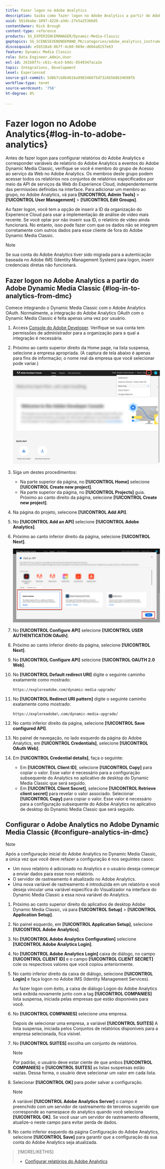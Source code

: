 ```yaml
---
title: Fazer logon no Adobe Analytics
description: Saiba como fazer logon no Adobe Analytics a partir do Adobe Dynamic Media Classic.
uuid: 5614babe-1097-4228-a3dc-27e5a25366d5
contentOwner: Rick Brough
content-type: reference
products: SG_EXPERIENCEMANAGER/Dynamic-Media-Classic
geptopics: SG_SCENESEVENONDEMAND_PK/categories/adobe_analytics_instrumentation_kit
discoiquuid: e5b510a8-8b7f-4c60-869e-d664a8157e63
feature: Dynamic Media Classic
role: Data Engineer,Admin,User
exl-id: 261b8f7c-c61c-4ce3-b9dc-8549347aca2e
topic: Integrations, Development
level: Experienced
source-git-commit: 5d8b7cb8b4616a998346675d7324b568634698fb
workflow-type: tm+mt
source-wordcount: '758'
ht-degree: 0%

---
```


# Fazer logon no Adobe Analytics{#log-in-to-adobe-analytics}

Antes de fazer logon para configurar relatórios do Adobe Analytics e corresponder variáveis de relatório do Adobe Analytics a eventos do Adobe Dynamic Media Classic, verifique se você é membro do grupo de Acesso ao serviço da Web no Adobe Analytics. Os membros deste grupo podem acessar todos os relatórios nos conjuntos de relatórios especificados por meio da API de serviços da Web do Experience Cloud, independentemente das permissões definidas na interface. Para adicionar um membro ao grupo, no Adobe Analytics, vá para **[!UICONTROL Admin Tools]** > **[!UICONTROL User Management]** > **[!UICONTROL Edit Groups]**.

Ao fazer logon, você tem a opção de inserir a ID da organização do Experience Cloud para usar a implementação de análise de vídeo mais recente. Se você optar por não inserir sua ID, o relatório de vídeo ainda funcionará. No entanto, isso pode fazer com que os dados não se integrem corretamente com outros dados para esse cliente de fora do Adobe Dynamic Media Classic.

>[!NOTE]
>
>Se sua conta do Adobe Analytics tiver sido migrada para a autenticação baseada no Adobe IMS (Identity Management System) para logon, inserir credenciais diretas não funcionará.

## Fazer logon no Adobe Analytics a partir do Adobe Dynamic Media Classic {#log-in-to-analytics-from-dmc}

Comece integrando o Dynamic Media Classic com o Adobe Analytics OAuth. Normalmente, a integração do Adobe Analytics OAuth com o Dynamic Media Classic é feita apenas uma vez por usuário.

1. Access [Console do Adobe Developer](https://developer.adobe.com/console). Verifique se sua conta tem permissões de administrador para a organização para a qual a integração é necessária.
1. Próximo ao canto superior direito da Home page, na lista suspensa, selecione a empresa apropriada. (A captura de tela abaixo é apenas para fins de informação; o nome real da empresa que você selecionar pode variar.)

   ![Criar um novo projeto](assets/analytics-oauth1.png)

1. Siga um destes procedimentos:

   * Na parte superior da página, no **[!UICONTROL Home]** selecione **[!UICONTROL Create new project]**.
   * Na parte superior da página, no **[!UICONTROL Projects]** guia. Próximo ao canto direito da página, selecione **[!UICONTROL Create new project]**.

1. Na página do projeto, selecione **[!UICONTROL Add API]**.
1. No **[!UICONTROL Add an API]** selecione **[!UICONTROL Adobe Analytics]**.
1. Próximo ao canto inferior direito da página, selecione **[!UICONTROL Next]**.

   ![Adicionar uma API](assets/analytics-oauth2.png)

1. No **[!UICONTROL Configure API]** selecione **[!UICONTROL USER AUTHENTICATION OAuth]**.
1. Próximo ao canto inferior direito da página, selecione **[!UICONTROL Next]**.
1. No **[!UICONTROL Configure API]** selecione **[!UICONTROL OAUTH 2.0 Web]**.
1. No **[!UICONTROL Default redirect URI]** digite o seguinte caminho exatamente como mostrado:

   `https://exploreadobe.com/dynamic-media-upgrade/`

1. No **[!UICONTROL Redirect URI pattern]** digite o seguinte caminho exatamente como mostrado:

   `https://exploreadobe\.com/dynamic-media-upgrade/`

1. No canto inferior direito da página, selecione **[!UICONTROL Save configured API]**.
1. No painel de navegação, no lado esquerdo da página do Adobe Analytics, em **[!UICONTROL Credentials]**, selecione **[!UICONTROL OAuth Web]**.
1. Em **[!UICONTROL Credential details]**, faça o seguinte:
   * Em **[!UICONTROL Client ID]**, selecione **[!UICONTROL Copy]** para copiar o valor. Esse valor é necessário para a configuração subsequente do Analytics no aplicativo de desktop do Dynamic Media Classic que será seguido.
   * Em **[!UICONTROL Client Secret]**, selecione **[!UICONTROL Retrieve client secret]** para revelar o valor associado. Selecionar **[!UICONTROL Copy]** para copiar o valor. Esse valor é necessário para a configuração subsequente do Adobe Analytics no aplicativo de desktop do Dynamic Media Classic que será seguido.

## Configurar o Adobe Analytics no Adobe Dynamic Media Classic {#configure-analytics-in-dmc}

>[!NOTE]
>
>Após a configuração inicial do Adobe Analytics no Dynamic Media Classic, a única vez que você deve refazer a configuração é nos seguintes casos:
>
>* Um novo relatório é adicionado no Analytics e o usuário deseja começar a enviar dados para esse novo relatório.
>* O servidor de rastreamento é atualizado no Adobe Analytics.
>* Uma nova variável de rastreamento é introduzida em um relatório e você deseja vincular uma variável específica do Visualizador na interface do Dynamic Media Classic a essa nova variável do Analytics.
>

1. Próximo ao canto superior direito do aplicativo de desktop Adobe Dynamic Media Classic, vá para **[!UICONTROL Setup]** > **[!UICONTROL Application Setup]**.
1. No painel esquerdo, em **[!UICONTROL Application Setup]**, selecione **[!UICONTROL Adobe Analytics]**.
1. No **[!UICONTROL Adobe Analytics Configuration]** selecione **[!UICONTROL Adobe Analytics Login]**.
1. No **[!UICONTROL Adobe Analytics Login]** caixa de diálogo, no campo **[!UICONTROL CLIENT ID]** e o campo **[!UICONTROL CLIENT SECRET]** cole os respectivos valores que você copiou anteriormente.
1. No canto inferior direito da caixa de diálogo, selecione **[!UICONTROL Login]** e faça logon no Adobe IMS (Identity Management Services).

   Ao fazer logon com êxito, a caixa de diálogo Logon do Adobe Analytics será exibida novamente junto com a tag **[!UICONTROL COMPANIES]** lista suspensa, iniciada pelas empresas que estão disponíveis para você.

1. No **[!UICONTROL COMPANIES]** selecione uma empresa.

   Depois de selecionar uma empresa, a variável **[!UICONTROL SUITES]** A lista suspensa, iniciada pelos Conjuntos de relatórios disponíveis para a empresa selecionada, fica visível.

1. No **[!UICONTROL SUITES]** escolha um conjunto de relatórios.

   >[!NOTE]
   >
   >Por padrão, o usuário deve estar ciente de que ambos **[!UICONTROL COMPANIES]** e **[!UICONTROL SUITES]** as listas suspensas estão vazias. Dessa forma, o usuário deve selecionar um valor em cada lista.

1. Selecionar **[!UICONTROL OK]** para poder salvar a configuração.

   >[!NOTE]
   >
   >A variável **[!UICONTROL Adobe Analytics Server]** o campo é preenchido com um servidor de rastreamento de terceiros sugerido que corresponde ao namespace do analytics quando você seleciona **[!UICONTROL OK]**. Se você usar um servidor de rastreamento diferente, atualize-o neste campo para evitar perda de dados.

1. No canto inferior esquerdo da página Configuração do Adobe Analytics, selecione **[!UICONTROL Save]** para garantir que a configuração da sua conta do Adobe Analytics seja atualizada.

>[!MORELIKETHIS]
>
>* [Configurar relatórios do Adobe Analytics](configuring-analytics-reports.md#configuring_adobe_analytics_reports)
